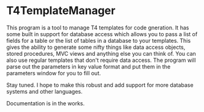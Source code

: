 T4TemplateManager
=================


This program is a tool to manage T4 templates for code gneration. It has some built in support for database access which allows you to pass a list of fields for a table or the list of tables in a database to your templates. This gives the ability to generate some nifty things like data access objects, stored procedures, MVC views and anything else you can think of. You can also use regular templates that don't require data access. The program will parse out the parameters in key value format and put them in the parameters window for you to fill out.

Stay tuned. I hope to make this robust and add support for more database systems and other languages.

Documentation is in the works.
